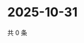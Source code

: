 # 2025-10-31

共 0 条

<!-- BEGIN ZHIHUVIDEO -->
<!-- 最后更新时间 Fri Oct 31 2025 08:54:28 GMT+0800 (China Standard Time) -->

<!-- END ZHIHUVIDEO -->
